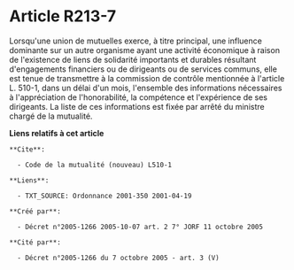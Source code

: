 # Article R213-7

Lorsqu'une union de mutuelles exerce, à titre principal, une influence dominante sur un autre organisme ayant une activité
économique à raison de l'existence de liens de solidarité importants et durables résultant d'engagements financiers ou de
dirigeants ou de services communs, elle est tenue de transmettre à la commission de contrôle mentionnée à l'article L. 510-1,
dans un délai d'un mois, l'ensemble des informations nécessaires à l'appréciation de l'honorabilité, la compétence et
l'expérience de ses dirigeants. La liste de ces informations est fixée par arrêté du ministre chargé de la mutualité.

**Liens relatifs à cet article**

	**Cite**:

	  - Code de la mutualité (nouveau) L510-1

	**Liens**:

	  - TXT_SOURCE: Ordonnance 2001-350 2001-04-19

	**Créé par**:

	  - Décret n°2005-1266 2005-10-07 art. 2 7° JORF 11 octobre 2005

	**Cité par**:

	  - Décret n°2005-1266 du 7 octobre 2005 - art. 3 (V)

